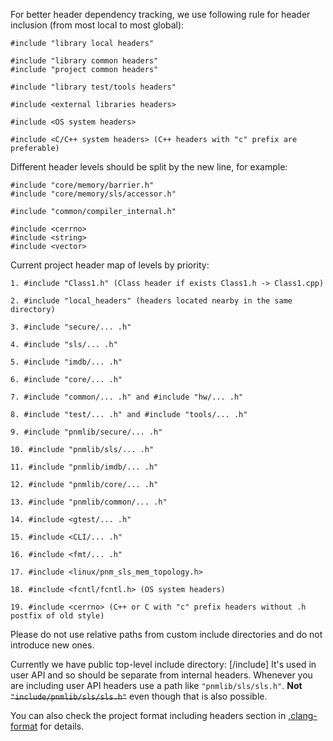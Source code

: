 For better header dependency tracking, we use following rule for header inclusion (from most local to most global):

```
#include "library local headers"

#include "library common headers"
#include "project common headers"

#include "library test/tools headers"

#include <external libraries headers>

#include <OS system headers>

#include <C/C++ system headers> (C++ headers with "c" prefix are preferable)
```

Different header levels should be split by the new line, for example:

```
#include "core/memory/barrier.h"
#include "core/memory/sls/accessor.h"

#include "common/compiler_internal.h"

#include <cerrno>
#include <string>
#include <vector>
```

Current project header map of levels by priority:

```
1. #include "Class1.h" (Class header if exists Class1.h -> Class1.cpp)

2. #include "local_headers" (headers located nearby in the same directory)

3. #include "secure/... .h"

4. #include "sls/... .h"

5. #include "imdb/... .h"

6. #include "core/... .h"

7. #include "common/... .h" and #include "hw/... .h"

8. #include "test/... .h" and #include "tools/... .h"

9. #include "pnmlib/secure/... .h"

10. #include "pnmlib/sls/... .h"

11. #include "pnmlib/imdb/... .h"

12. #include "pnmlib/core/... .h"

13. #include "pnmlib/common/... .h"

14. #include <gtest/... .h"

15. #include <CLI/... .h"

16. #include <fmt/... .h"

17. #include <linux/pnm_sls_mem_topology.h>

18. #include <fcntl/fcntl.h> (OS system headers)

19. #include <cerrno> (C++ or C with "c" prefix headers without .h postfix of old style)
```

Please do not use relative paths from custom include directories and do not introduce new ones.

Currently we have public top-level include directory: [/include]
It's used in user API and so should be separate from internal headers.
Whenever you are including user API headers use a path like `"pnmlib/sls/sls.h"`.
**Not** ~~`"include/pnmlib/sls/sls.h"`~~ even though that is also possible.

You can also check the project format including headers section in [.clang-format](.clang-format) for details.
